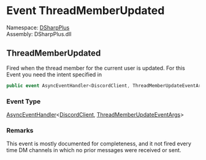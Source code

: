 # Event ThreadMemberUpdated

Namespace: [DSharpPlus](DSharpPlus.md)  
Assembly: DSharpPlus.dll

## <a id="DSharpPlus_DiscordShardedClient_ThreadMemberUpdated"></a>ThreadMemberUpdated

Fired when the thread member for the current user is updated.
For this Event you need the <xref href="DSharpPlus.DiscordIntents.Guilds" data-throw-if-not-resolved="false"></xref> intent specified in <xref href="DSharpPlus.DiscordConfiguration.Intents" data-throw-if-not-resolved="false"></xref>

```csharp
public event AsyncEventHandler<DiscordClient, ThreadMemberUpdateEventArgs> ThreadMemberUpdated
```

### Event Type

[AsyncEventHandler](DSharpPlus.AsyncEvents.AsyncEventHandler\-2.md)<[DiscordClient](DSharpPlus.DiscordClient.md), [ThreadMemberUpdateEventArgs](DSharpPlus.EventArgs.ThreadMemberUpdateEventArgs.md)\>

### Remarks

This event is mostly documented for completeness, and it not fired every time
DM channels in which no prior messages were received or sent.

